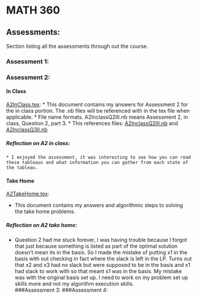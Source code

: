 # MATH 360

## Assessments:
Section listing all the assessments through out the course.
### Assessment 1:
### Assessment 2:
#### In Class
[A2InClass.tex](https://github.com/AllisonBolen/LinearAlgebra/blob/bolen/Assesments/Assesment2/A2InClass.tex):
    * This document contains my answers for Assessment 2 for the in class portion. The .nb files will be referenced with in the tex file when applicable.
    * File name formats. A2InclassQ2III.nb means Assessment 2, in class, Question 2, part 3.
    * This references files: [A2InclassQ2III.nb](A2InclassQ2III.nb) and [A2InclassQ3II.nb](A2InclassQ3II.nb)
##### Reflection on A2 in class:
    * I enjoyed the assessment, it was interesting to see how you can read these tableaus and what information you can gather from each state of the tableau.
#### Take Home
[A2TakeHome.tex](A2TakeHome.tex):
   * This document contains my answers and algorithmic steps to solving the take home problems.
##### Reflection on A2 take home:
   * Question 2 had me stuck forever, I was having trouble because I forgot that just because something is listed as part of the optimal solution doesn't mean its in the basis. So I made the mistake of putting x1 in the basis with out checking in fact where the slack is left in the LP. Turns out that x2 and x3 had no slack but were supposed to be in the basis and x1 had slack to work with so that meant s1 was in the basis. My mistake was with the original basis set up. I need to work on my problem set up skills more and not my algorithm execution skills.  
###Assessment 3:
###Assessment 4:
